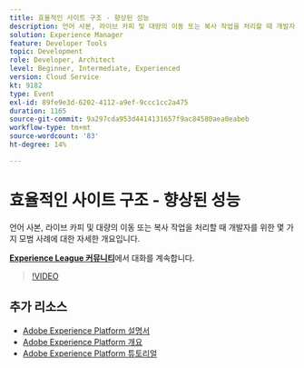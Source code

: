 ```yaml
---
title: 효율적인 사이트 구조 - 향상된 성능
description: 언어 사본, 라이브 카피 및 대량의 이동 또는 복사 작업을 처리할 때 개발자를 위한 몇 가지 모범 사례에 대한 자세한 개요입니다.
solution: Experience Manager
feature: Developer Tools
topic: Development
role: Developer, Architect
level: Beginner, Intermediate, Experienced
version: Cloud Service
kt: 9182
type: Event
exl-id: 89fe9e3d-6202-4112-a9ef-9ccc1cc2a475
duration: 1165
source-git-commit: 9a297cda953d4414131657f9ac84580aea0eabeb
workflow-type: tm+mt
source-wordcount: '83'
ht-degree: 14%

---
```


# 효율적인 사이트 구조 - 향상된 성능

언어 사본, 라이브 카피 및 대량의 이동 또는 복사 작업을 처리할 때 개발자를 위한 몇 가지 모범 사례에 대한 자세한 개요입니다.

**[Experience League 커뮤니티](https://adobe.ly/39DoIQT)**&#x200B;에서 대화를 계속합니다.

>[!VIDEO](https://video.tv.adobe.com/v/337723/?quality=12&learn=on&hidetitle=true)

## 추가 리소스

- [Adobe Experience Platform 설명서](https://experienceleague.adobe.com/docs/experience-platform.html)
- [Adobe Experience Platform 개요](https://experienceleague.adobe.com/docs/experience-platform/landing/home.html?lang=ko)
- [Adobe Experience Platform 튜토리얼](https://experienceleague.adobe.com/docs/platform-learn/tutorials/overview.html?lang=en)
